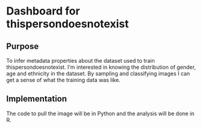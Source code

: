 # Dashboard for thispersondoesnotexist

## Purpose

To infer metadata properties about the dataset used to train thispersondoesnotexist. I'm interested in knowing the distribution of gender, age and ethnicity in the dataset. By sampling and classifying images I can get a sense of what the training data was like.

## Implementation

The code to pull the image will be in Python and the analysis will be done in R.
